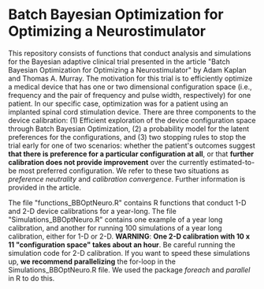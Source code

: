 # Batch Bayesian Optimization for Optimizing a Neurostimulator

This repository consists of functions that conduct analysis and simulations for the Bayesian adaptive clinical trial presented in the article "Batch Bayesian Optimization for Optimizing a Neurostimulator" by Adam Kaplan and Thomas A. Murray. The motivation for this trial is to efficiently optimize a medical device that has one or two dimensional configuration space (i.e., frequency and the pair of frequency and pulse width, respectively) for one patient. In our specific case, optimization was for a patient using an implanted spinal cord stimulation device. There are three components to the device calibration: (1) Efficient exploration of the device configuration space through Batch Bayesian Optimization, (2) a probability model for the latent preferences for the configurations, and (3) two stopping rules to stop the trial early for one of two scenarios: whether the patient's outcomes suggest **that there is preference for a particular configuration at all**, or that **further calibration does not provide improvement** over the currently estimated-to-be most preferred configuration. We refer to these two situations as *preference neutrality* and *calibration convergence*. Further information is provided in the article.   

The file "functions_BBOptNeuro.R" contains R functions that conduct 1-D and 2-D device calibrations for a year-long. The file "Simulations_BBOptNeuro.R" contains one example of a year long calibration, and another for running 100 simulations of a year long calibration,  either for 1-D or 2-D. **WARNING**: **One 2-D calibration with 10 x 11 "configuration space" takes about an hour**. Be careful running the simulation code for 2-D calibration. If you want to speed these simulations up, **we recommend parallelizing** the for-loop in the Simulations_BBOptNeuro.R file. We used the package *foreach* and *parallel* in R to do this. 
